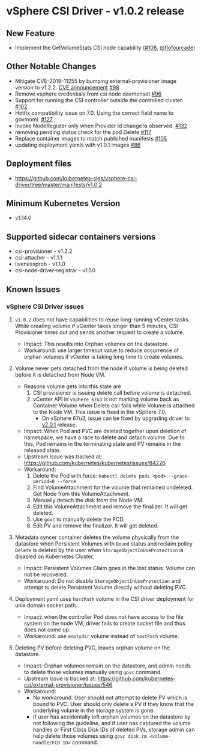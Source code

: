 <!-- markdownlint-disable MD034 -->
# vSphere CSI Driver - v1.0.2 release

## New Feature

- Implement the GetVolumeStats CSI node capability ([#108](https://github.com/kubernetes-sigs/vsphere-csi-driver/pull/108), [@flofourcade](https://github.com/flofourcade))

## Other Notable Changes

- Mitigate CVE-2019-11255 by bumping external-provisioner image version to v1.2.2. [CVE announcement](https://groups.google.com/forum/#!topic/kubernetes-security-announce/aXiYN0q4uIw) [#98](https://github.com/kubernetes-sigs/vsphere-csi-driver/pull/98)
- Remove vsphere credentials from csi node daemonset [#96](https://github.com/kubernetes-sigs/vsphere-csi-driver/pull/96)
- Support for running the CSI controller outside the controlled cluster. [#102](https://github.com/kubernetes-sigs/vsphere-csi-driver/pull/102)
- Hotfix compatibility issue on 7.0. Using the correct field name to govmomi. [#127](https://github.com/kubernetes-sigs/vsphere-csi-driver/pull/127)
- Invoke NodeRegister only when Provider Id change is observed. [#132](https://github.com/kubernetes-sigs/vsphere-csi-driver/pull/132)
- removing pending status check for the pod Delete [#117](https://github.com/kubernetes-sigs/vsphere-csi-driver/pull/117)
- Replace container images to match published manifests [#105](https://github.com/kubernetes-sigs/vsphere-csi-driver/pull/105)
- updating deployment yamls with v1.0.1 images [#86](https://github.com/kubernetes-sigs/vsphere-csi-driver/pull/86)

## Deployment files

- https://github.com/kubernetes-sigs/vsphere-csi-driver/tree/master/manifests/v1.0.2

## Minimum Kubernetes Version

- v1.14.0

## Supported sidecar containers versions

- csi-provisioner - v1.2.2
- csi-attacher - v1.1.1
- livenessprob - v1.1.0
- csi-node-driver-registrar - v1.1.0

## Known Issues

### vSphere CSI Driver issues

1. `v1.0.2` does not have capabilities to reuse long-running vCenter tasks. While creating volume if vCenter takes longer than 5 minutes, CSI Provisioner times out and sends another request to create a volume.
   - Impact: This results into Orphan volumes on the datastore.
   - Workaround: use larger timeout value to reduce occurrence of orphan volumes if vCenter is taking long time to create volumes.
2. Volume never gets detached from the node if volume is being deleted before it is detached from Node VM.
   - Reasons volume gets into this state are
     1. CSI provisioner is issuing delete call before volume is detached.
     2. vCenter API in `vSphere 67u3` is not marking volume back as Container Volume when Delete call fails while Volume is attached to the Node VM. This issue is fixed in the vSphere 7.0.
        - On vSphere 67u3, issue can be fixed by upgrading driver to [v2.0.1](v2.0.1.md) release.
   - Impact: When Pod and PVC are deleted together upon deletion of namespace,  we have a race to delete and detach volume. Due to this, Pod remains in the terminating state and PV remains in the released state.
   - Upstream issue was tracked at: https://github.com/kubernetes/kubernetes/issues/84226
   - Workaround:
        1. Delete the Pod with force: `kubectl delete pods <pod> --grace-period=0 --force`
        2. Find VolumeAttachment for the volume that remained undeleted. Get Node from this VolumeAttachment.
        3. Manually detach the disk from the Node VM.
        4. Edit this VolumeAttachment and remove the finalizer. It will get deleted.
        5. Use `govc` to manually delete the FCD.
        6. Edit PV and remove the finalizer. It will get deleted.

3. Metadata syncer container deletes the volume physically from the datastore when Persistent Volumes with `Bound` status and reclaim policy `Delete` is deleted by the user when `StorageObjectInUseProtection` is disabled on Kubernetes Cluster.
    - Impact: Persistent Volumes Claim goes in the lost status. Volume can not be recovered.
    - Workaround: Do not disable `StorageObjectInUseProtection` and attempt to delete Persistent Volume directly without deleting PVC.
4. Deployment yaml uses `hostPath` volume in the CSI driver deployment for unix domain socket path.
    - Impact: when the controller Pod does not have access to the file system on the node VM, driver fails to create socket file and thus does not come up.
    - Workaround: use `emptydir` volume instead of `hostPath` volume.
5. Deleting PV before deleting PVC, leaves orphan volume on the datastore.
   - Impact: Orphan volumes remain on the datastore, and admin needs to delete those volumes manually using `govc` command.
   - Upstream issue is tracked at: https://github.com/kubernetes-csi/external-provisioner/issues/546
   - Workaround:
     - No workaround. User should not attempt to delete PV which is bound to PVC. User should only delete a PV if they know that the underlying volume in the storage system is gone.
     - If user has accidentally left orphan volumes on the datastore by not following the guideline, and if user has captured the volume handles or First Class Disk IDs of deleted PVs, storage admin can help delete those volumes using `govc disk.rm <volume-handle/FCD ID>` command.

